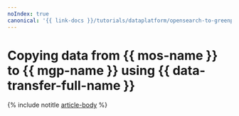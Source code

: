 ```yaml
---
noIndex: true
canonical: '{{ link-docs }}/tutorials/dataplatform/opensearch-to-greenplum'
---
```


# Copying data from {{ mos-name }} to {{ mgp-name }} using {{ data-transfer-full-name }}

{% include notitle [article-body](../../_tutorials/dataplatform/datatransfer/opensearch-to-greenplum.md) %}
